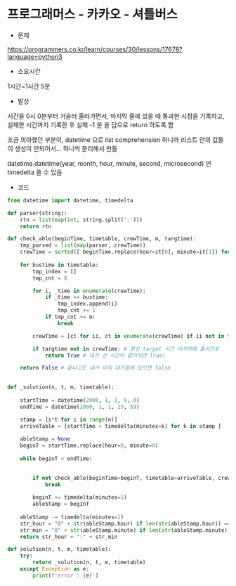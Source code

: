 # 프로그래머스 - 카카오 - 셔틀버스

- 문제

https://programmers.co.kr/learn/courses/30/lessons/17678?language=python3

- 소요시간

1시간~1시간 5분

- 발상

시간을 0시 0분부터 거슬러 올라가면서, 마지막 줄에 섰을 때 통과한 시점을 기록하고,
실패한 시간까지 기록한 후 실패 -1 분 을 답으로 return 하도록 함

조금 의아했던 부분이, datetime 으로 list comprehension 하니까 리스트 안의 값들이 생성이 안되어서... 하니씩 분리해서 만듦

datetime.datetime(year, month, hour, minute, second, microsecond) 만 timedelta 쓸 수 있음

- 코드

```python
from datetime import datetime, timedelta

def parser(string):
    rtn = list(map(int, string.split(':')))
    return rtn

def check_able(beginTime, timetable, crewTime, m, targtime):
    tmp_parsed = list(map(parser, crewTime))
    crewTime = sorted([ beginTime.replace(hour=it[0], minute=it[1]) for it in tmp_parsed]+[targtime])
    
    for bustime in timetable:
        tmp_index = []
        tmp_cnt = 0

        for i, _time in enumerate(crewTime):
            if _time <= bustime:
                tmp_index.append(i)
                tmp_cnt += 1
            if tmp_cnt >= m:
                break

        crewTime = [ct for ii, ct in enumerate(crewTime) if ii not in tmp_index]

        if targtime not in crewTime: # 항상 target 시간 마지막에 줄서므로
            return True # 내가 선 시간이 없어지면 True!

    return False # 끝나고도 내가 아직 대기줄에 있으면 false
            

def _solution(n, t, m, timetable):
    
    startTime = datetime(2000, 1, 1, 9, 0)
    endTime = datetime(2000, 1, 1, 23, 59)

    stamp = [i*t for i in range(n)]
    arriveTable = [startTime + timedelta(minutes=k) for k in stamp ]
    
    ableStamp = None
    beginT = startTime.replace(hour=0, minute=0)
    
    while beginT < endTime:

        
        if not check_able(beginTime=beginT, timetable=arriveTable, crewTime=timetable, m=m, targtime=beginT):
            break
        
        beginT += timedelta(minutes=1)
        ableStamp = beginT
    
    ableStamp -= timedelta(minutes=1)
    str_hour = "0" + str(ableStamp.hour) if len(str(ableStamp.hour)) == 1 else str(ableStamp.hour)
    str_min = "0" + str(ableStamp.minute) if len(str(ableStamp.minute)) == 1 else str(ableStamp.minute)
    return str_hour + ":" + str_min

def solution(n, t, m, timetable):
    try:
        return _solution(n, t, m, timetable)
    except Exception as e:
        print(f'error : {e}')
```